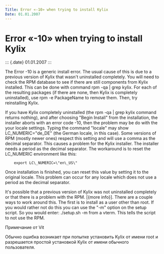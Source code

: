 ```yaml
---
Title: Error «-10» when trying to install Kylix
Date: 01.01.2007
---
```



Error «-10» when trying to install Kylix
========================================

::: {.date}
01.01.2007
:::

The Error -10 is a generic install error. The usual cause of this is due
to a previous version of Kylix that wasn\'t uninstalled completely. You
will need to check the RPM database to see if there are still components
from Kylix installed. This can be done with command rpm -qa \| grep
kylix. For each of the resulting packages (if there are none, then Kylix
is completely uninstalled), use rpm -e PackageName to remove them. Then,
try reinstalling Kylix.

If you have Kylix completely uninstalled (the rpm -qa \| grep kylix
command returns nothing), and after choosing \"Begin Install\" from the
installation, the installer aborts with an error code -10, then the
problem may be do with the your locale settings. Typing the command
\"locale\" may show LC\_NUMERIC=\"de\_DE\" (the German locale, in this
case). Some versions of RPM (mostly newer ones) respect this setting and
will use a comma as the decimal separator. This causes a problem for the
Kylix installer. The installer needs a period as the decimal separator.
The workaround is to reset the LC\_NUMERIC environment like this:

        export LC\_NUMERIC=\"en\_US\"

Once installation is finished, you can reset this value by setting it to
the original locale. This problem can occur for any locale which does
not use a period as the decimal separator. 

It\'s possible that a previous version of Kylix was not uninstalled
completely or that there is a problem with the RPM. \[{more info}\].
There are a couple ways to work around this. The first is to install as
a user other than root. If you would rather not do this you can use the
\"-m\" option on the setup script. So you would enter: ./setup.sh -m 
from a vterm. This tells the script to not use the RPM.

Примечание от Vit

Обычно ошибка возникает при попытке установить Kylix от имени root и
разрешается простой установкой Kylix от имени обычного пользователя.
